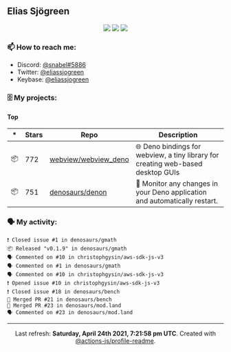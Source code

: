 ## Elias Sjögreen

<p align="center">
  <img src="https://img.shields.io/badge/🎂-dec. 2003-success" />
  <img src="https://img.shields.io/badge/🌎-Stockholm-informational" />
  <img src="https://img.shields.io/badge/👦-He/Him-informational" />
</p>

### 📫 How to reach me:

- Discord: [@snabel#5886](https://discord.com/users/267978757799673866)
- Twitter: [@eliassjogreen](https://twitter.com/eliassjogreen)
- Keybase: [@eliassjogreen](https://keybase.io/eliassjogreen)

### 🗄 My projects:

#### Top
|*|Stars|Repo|Description|
|---|---|---|---|
| 📦 | 772 | [webview/webview_deno](https://github.com/webview/webview_deno) | 🌐 Deno bindings for webview, a tiny library for creating web-based desktop GUIs |
| 📦 | 751 | [denosaurs/denon](https://github.com/denosaurs/denon) | 👀 Monitor any changes in your Deno application and automatically restart. |

### 🗣 My activity:

```
❗️ Closed issue #1 in denosaurs/gmath
📦 Released "v0.1.9" in denosaurs/gmath
🗣 Commented on #10 in christophgysin/aws-sdk-js-v3
🗣 Commented on #1 in denosaurs/gmath
🗣 Commented on #10 in christophgysin/aws-sdk-js-v3
❗️ Opened issue #10 in christophgysin/aws-sdk-js-v3
❗️ Closed issue #18 in denosaurs/bench
🎉 Merged PR #21 in denosaurs/bench
🎉 Merged PR #23 in denosaurs/mod.land
🗣 Commented on #23 in denosaurs/mod.land
```

------------
<p align="center">Last refresh: <b>Saturday, April 24th 2021, 7:21:58 pm UTC</b>. Created with <a href=https://github.com/marketplace/actions/profile-readme>@actions-js/profile-readme</a>.</p>
